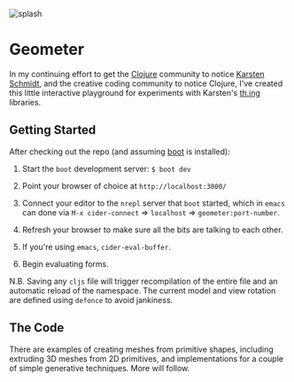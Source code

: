 ![splash](https://raw.githubusercontent.com/jackrusher/geometer/master/resources/images/geometer.png)

# Geometer

In my continuing effort to get the [Clojure](http://clojure.org)
community to notice [Karsten Schmidt](http://postspectacular.com), and
the creative coding community to notice Clojure, I've created this
little interactive playground for experiments with Karsten's
[th.ing](https://github.com/thi-ng) libraries.

## Getting Started

After checking out the repo (and assuming
[boot](https://github.com/boot-clj/boot) is installed):

1. Start the `boot` development server: `$ boot dev`

2. Point your browser of choice at `http://localhost:3000/`

3. Connect your editor to the `nrepl` server that `boot` started,
   which in `emacs` can done via `M-x cider-connect` ⇒ `localhost` ⇒
   `geometer:port-number`.

4. Refresh your browser to make sure all the bits are talking to each other.

5. If you're using `emacs`, `cider-eval-buffer`.

6. Begin evaluating forms.

N.B. Saving any `cljs` file will trigger recompilation of the entire file
and an automatic reload of the namespace. The current model and view
rotation are defined using `defonce` to avoid jankiness.

## The Code

There are examples of creating meshes from primitive shapes, including
extruding 3D meshes from 2D primitives, and implementations for a
couple of simple generative techniques. More will follow.
